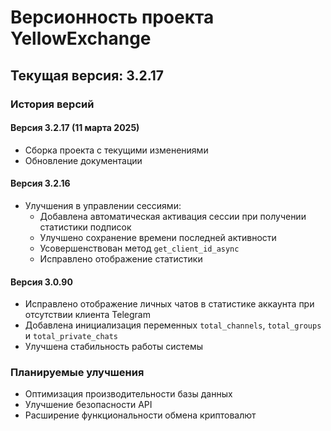 # Версионность проекта YellowExchange

## Текущая версия: 3.2.17

### История версий

#### Версия 3.2.17 (11 марта 2025)
- Сборка проекта с текущими изменениями
- Обновление документации

#### Версия 3.2.16
- Улучшения в управлении сессиями:
  - Добавлена автоматическая активация сессии при получении статистики подписок
  - Улучшено сохранение времени последней активности
  - Усовершенствован метод `get_client_id_async`
  - Исправлено отображение статистики

#### Версия 3.0.90
- Исправлено отображение личных чатов в статистике аккаунта при отсутствии клиента Telegram
- Добавлена инициализация переменных `total_channels`, `total_groups` и `total_private_chats`
- Улучшена стабильность работы системы

### Планируемые улучшения
- Оптимизация производительности базы данных
- Улучшение безопасности API
- Расширение функциональности обмена криптовалют
